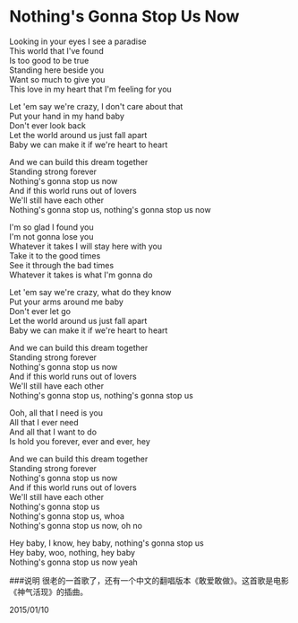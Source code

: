 Nothing's Gonna Stop Us Now
============================

Looking in your eyes I see a paradise  
This world that I've found  
Is too good to be true  
Standing here beside you  
Want so much to give you  
This love in my heart that I'm feeling for you 

Let 'em say we're crazy, I don't care about that  
Put your hand in my hand baby  
Don't ever look back  
Let the world around us just fall apart  
Baby we can make it if we're heart to heart 

And we can build this dream together  
Standing strong forever  
Nothing's gonna stop us now  
And if this world runs out of lovers  
We'll still have each other  
Nothing's gonna stop us, nothing's gonna stop us now 

I'm so glad I found you  
I'm not gonna lose you  
Whatever it takes I will stay here with you  
Take it to the good times  
See it through the bad times  
Whatever it takes is what I'm gonna do 

Let 'em say we're crazy, what do they know  
Put your arms around me baby  
Don't ever let go  
Let the world around us just fall apart  
Baby we can make it if we're heart to heart 

And we can build this dream together  
Standing strong forever  
Nothing's gonna stop us now  
And if this world runs out of lovers  
We'll still have each other  
Nothing's gonna stop us, nothing's gonna stop us 

Ooh, all that I need is you  
All that I ever need  
And all that I want to do  
Is hold you forever, ever and ever, hey 

And we can build this dream together  
Standing strong forever  
Nothing's gonna stop us now  
And if this world runs out of lovers  
We'll still have each other  
Nothing's gonna stop us  
Nothing's gonna stop us, whoa  
Nothing's gonna stop us now, oh no 

Hey baby, I know, hey baby, nothing's gonna stop us  
Hey baby, woo, nothing, hey baby  
Nothing's gonna stop us now yeah

###说明
很老的一首歌了，还有一个中文的翻唱版本《敢爱敢做》。这首歌是电影《神气活现》的插曲。

2015/01/10